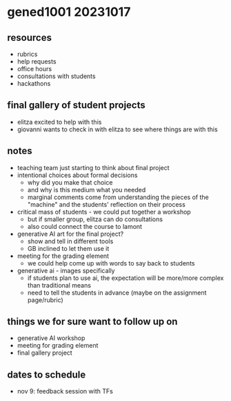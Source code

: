 # gened1001 20231017

## resources
* rubrics
* help requests
* office hours
* consultations with students
* hackathons

## final gallery of student projects
* elitza excited to help with this
* giovanni wants to check in with elitza to see where things are with this

## notes
* teaching team just starting to think about final project
* intentional choices about formal decisions
    * why did you make that choice
    * and why is this medium what you needed 
    * marginal comments come from understanding the pieces of the "machine" and the students' reflection on their process
* critical mass of students - we could put together a workshop
    * but if smaller group, elitza can do consultations
    * also could connect the course to lamont
* generative AI art for the final project?
    * show and tell in different tools
    * GB inclined to let them use it
* meeting for the grading element
    * we could help come up with words to say back to students
* generative ai - images specifically
    * if students plan to use ai, the expectation will be more/more complex than traditional means
    * need to tell the students in advance (maybe on the assignment page/rubric)

## things we for sure want to follow up on
* generative AI workshop
* meeting for grading element
* final gallery project

## dates to schedule
* nov 9: feedback session with TFs


